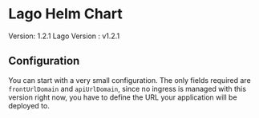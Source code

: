 # Lago Helm Chart

Version: 1.2.1
Lago Version : v1.2.1

## Configuration

You can start with a very small configuration.
The only fields required are `frontUrlDomain` and `apiUrlDomain`, since no ingress is managed with this version right now, you have to define the URL your application will be deployed to.
